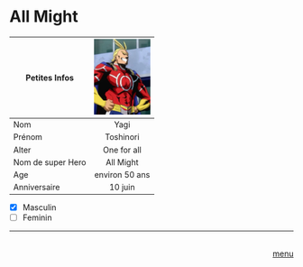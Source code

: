 # All Might

|Petites Infos    | <img src="https://github.com/laurorus/sitewebcour/blob/main/All_Might_Hero_Infobox.webp" alt="Éditer sur GitLab" width="100px"/>                  |
|-----------------|:-----------------:|
|Nom              | Yagi              |
|Prénom           | Toshinori         |
|Alter            | One for all       |
|Nom de super Hero| All Might         |
|Age              | environ 50 ans    |
|Anniversaire     | 10 juin           |

- [x] Masculin 
- [ ] Feminin
___
<Div Align=Right> <BR> <a href="https://github.com/laurorus/sitewebcour/blob/main/README.md"> menu </a> </Div>


